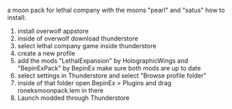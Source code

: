 a moon pack for lethal company with the moons "pearl" and "satus"
how to install:
1) install overwolf appstore
2) inside of overwolf download thunderstore
3) select lethal company game inside thunderstore
4) create a new profile
5) add the mods "LethalExpansion" by HolographicWings and "BepinExPack" by BepinEx make sure both mods are up to date
6) select settings in Thunderstore and select "Browse profile folder"
7) inside of that folder open BepinEx > Plugins and drag roneksmoonpack.lem in there
8) Launch modded through Thunderstore
